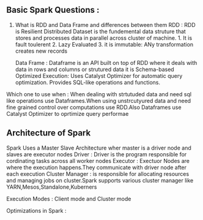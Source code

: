 ## Basic Spark Questions :

 1. What is RDD and Data Frame and differences between them
    RDD : RDD is Resilient Distributed Dataset is the fundemental data struture that stores and processes data in parallel across cluster of machine.
          1. It is fault toulerent
          2. Lazy Evaluated
          3. it is immutable: ANy transformation creates new records
    
    Data Frame : Dataframe is an API built on top of RDD where it deals with data in rows and columns or strutured data
    it is Schema-based
    Optimized Execution: Uses Catalyst Optimizer for automatic query optimization.
Provides SQL-like operations and functions.

Which one to use when : 
When dealing with strtutuded data and need sql like operations use Dataframes.When using unstrcutyured data and need fine grained control over computations use RDD.Also Dataframes use Catalyst Optimizer to oprtimize query performae

## Architecture of Spark

Spark Uses a Master Slave Architecture wher master is a driver node and slaves are executor nodes
Driver : Driver is the program responsible for cordinating tasks across all worker nodes
Executor : Exectuor Nodes are where the execution happens.They communicate with driver node after each execution 
Cluster Manager : is responsible for allocating resources and managing jobs on cluster.Spark supports various cluster manager like YARN,Mesos,Standalone,Kuberners

Execution Modes : Client mode and Cluster mode 


Optimizations in Spark : 
